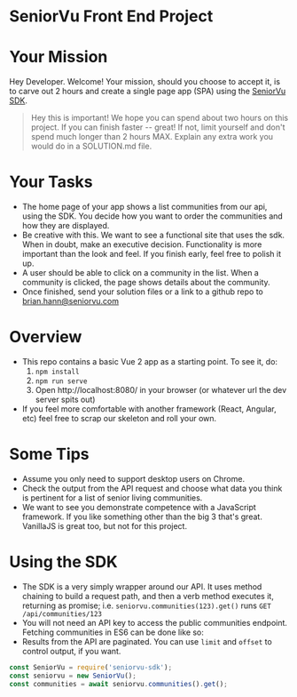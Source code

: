# SeniorVu Front End Project

# Your Mission

Hey Developer. Welcome! Your mission, should you choose to accept it, is to carve out 2 hours and create a single page app
(SPA) using the [SeniorVu SDK](https://github.com/softvu/seniorvu-sdk).

> Hey this is important! We hope you can spend about two hours on this project. If you can finish faster -- great!
> If not, limit yourself and don't spend much longer than 2 hours MAX. Explain any extra work you would do in a
> SOLUTION.md file.

# Your Tasks

* The home page of your app shows a list communities from our api, using the SDK. You decide how you want to order the communities and how they are displayed.
* Be creative with this. We want to see a functional site that uses the sdk. When in doubt, make an executive decision.
  Functionality is more important than the look and feel. If you finish early, feel free to polish it up.
* A user should be able to click on a community in the list. When a community is clicked, the page shows details about the community.
* Once finished, send your solution files or a link to a github repo to brian.hann@seniorvu.com

# Overview

* This repo contains a basic Vue 2 app as a starting point. To see it, do:
  1. `npm install`
  1. `npm run serve`
  1. Open http://localhost:8080/ in your browser (or whatever url the dev server spits out)
* If you feel more comfortable with another framework (React, Angular, etc) feel free to scrap our skeleton and roll
  your own.

# Some Tips

* Assume you only need to support desktop users on Chrome.
* Check the output from the API request and choose what data you think is pertinent for a list of senior living
  communities.
* We want to see you demonstrate competence with a JavaScript framework. If you like something other than the big 3
  that's great. VanillaJS is great too, but not for this project.

# Using the SDK

* The SDK is a very simply wrapper around our API. It uses method chaining to build a request path, and then a verb method
  executes it, returning as promise; i.e. `seniorvu.communities(123).get()` runs `GET /api/communities/123`
* You will not need an API key to access the public communities endpoint. Fetching communities in ES6 can be done like so:
* Results from the API are paginated. You can use `limit` and `offset` to control output, if you want.

```js
const SeniorVu = require('seniorvu-sdk');
const seniorvu = new SeniorVu();
const communities = await seniorvu.communities().get();
```